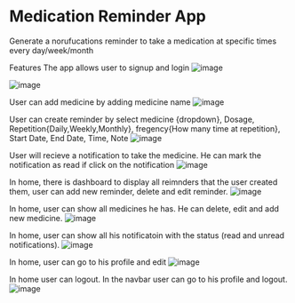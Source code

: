 <h1> Medication Reminder App</h1>
Generate a norufucations reminder to take a medication at specific times every day/week/month




Features
The app allows user to signup and login
![image](https://user-images.githubusercontent.com/38782963/232232225-2885e6da-fc19-4bce-a1cd-8cbfb9473f7f.png)

![image](https://user-images.githubusercontent.com/38782963/232232276-10edf3bc-b959-4fa5-b7fa-1c7116bef53e.png)

User can add medicine by adding medicine name
![image](https://user-images.githubusercontent.com/38782963/232232508-dffcb03f-17d3-485e-8ccc-ff278fc6b022.png)

 User can create reminder by select medicine {dropdown}, Dosage, Repetition{Daily,Weekly,Monthly}, fregency{How many time at repetition}, Start Date, End Date, Time, Note
![image](https://user-images.githubusercontent.com/38782963/232232729-04a7b8a6-bf35-4d42-a041-50e2ec988667.png)

User will recieve a notification to take the medicine. He can mark the notification as read if click on the notification
![image](https://user-images.githubusercontent.com/38782963/232232906-cdb826f6-b887-41ff-b0c6-6b4aea8e601d.png)

In home, there is dashboard to display all reimnders that the user created them, user can add new reminder, delete and edit reminder.
![image](https://user-images.githubusercontent.com/38782963/232232973-c71f60e7-8e4a-4a7c-b251-0e196c8dee8d.png)

In home, user can show all medicines he has. He can delete, edit and add new medicine.
![image](https://user-images.githubusercontent.com/38782963/232233065-ac7a3e9d-a247-441e-bf17-fb88268f0831.png)

In home, user can show all his notificatoin with the status (read and unread notifications).
![image](https://user-images.githubusercontent.com/38782963/232233154-cb067f7a-5aa2-4a3c-8d40-d18e9d94d6f6.png)

In home, user can go to his profile and edit 
![image](https://user-images.githubusercontent.com/38782963/232233196-c17fabcd-7c3b-4196-b642-9ed846313ee0.png)

In home user can logout.
In the navbar user can go to his profile and logout.
![image](https://user-images.githubusercontent.com/38782963/232233243-c6f08b84-8a7c-4273-9afb-56aa04e9254c.png)





